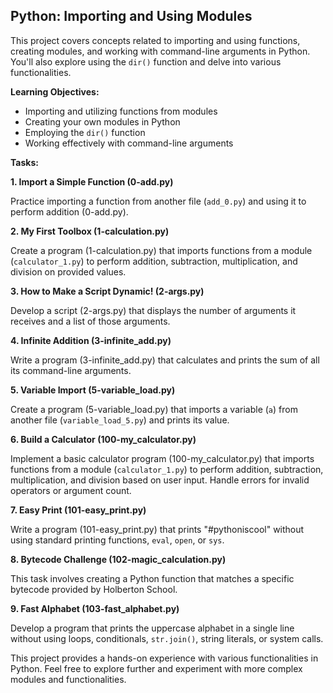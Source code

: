 ## Python: Importing and Using Modules

This project covers concepts related to importing and using functions, creating modules, and working with command-line arguments in Python. You'll also explore using the `dir()` function and delve into various functionalities.

**Learning Objectives:**

* Importing and utilizing functions from modules
* Creating your own modules in Python
* Employing the `dir()` function
* Working effectively with command-line arguments

**Tasks:**

**1. Import a Simple Function (0-add.py)**

Practice importing a function from another file (`add_0.py`) and using it to perform addition (0-add.py).

**2. My First Toolbox (1-calculation.py)**

Create a program (1-calculation.py) that imports functions from a module (`calculator_1.py`) to perform addition, subtraction, multiplication, and division on provided values.

**3. How to Make a Script Dynamic! (2-args.py)**

Develop a script (2-args.py) that displays the number of arguments it receives and a list of those arguments.

**4. Infinite Addition (3-infinite_add.py)**

Write a program (3-infinite_add.py) that calculates and prints the sum of all its command-line arguments.

**5. Variable Import (5-variable_load.py)**

Create a program (5-variable_load.py) that imports a variable (`a`) from another file (`variable_load_5.py`) and prints its value.

**6. Build a Calculator (100-my_calculator.py)**

Implement a basic calculator program (100-my_calculator.py) that imports functions from a module (`calculator_1.py`) to perform addition, subtraction, multiplication, and division based on user input. Handle errors for invalid operators or argument count.

**7. Easy Print (101-easy_print.py)**

Write a program (101-easy_print.py) that prints "#pythoniscool" without using standard printing functions, `eval`, `open`, or `sys`.

**8. Bytecode Challenge (102-magic_calculation.py)**

This task involves creating a Python function that matches a specific bytecode provided by Holberton School.

**9. Fast Alphabet (103-fast_alphabet.py)**

Develop a program that prints the uppercase alphabet in a single line without using loops, conditionals, `str.join()`, string literals, or system calls.

This project provides a hands-on experience with various functionalities in Python. Feel free to explore further and experiment with more complex modules and functionalities.

